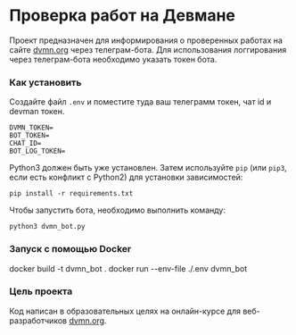 # Проверка работ на Девмане

Проект предназначен для информирования о проверенных работах на сайте [dvmn.org](https://dvmn.org/) через телеграм-бота. Для использования логгирования через телеграм-бота необходимо указать токен бота.

### Как установить

Создайте файл `.env` и поместите туда ваш телеграмм токен, чат id и devman токен.

```env
DVMN_TOKEN=
BOT_TOKEN=
CHAT_ID=
BOT_LOG_TOKEN=
```

Python3 должен быть уже установлен.
Затем используйте `pip` (или `pip3`, если есть конфликт с Python2) для установки зависимостей:

```env
pip install -r requirements.txt
```

Чтобы запустить бота, необходимо выполнить команду:

```env
python3 dvmn_bot.py
```
### Запуск с помощью Docker

docker build -t dvmn_bot .
docker run --env-file ./.env dvmn_bot

### Цель проекта

Код написан в образовательных целях на онлайн-курсе для веб-разработчиков [dvmn.org](https://dvmn.org/).
